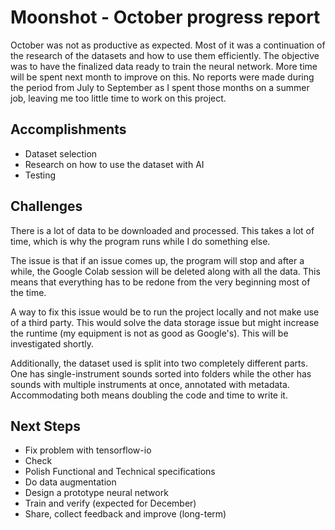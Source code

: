 # Moonshot - October progress report

October was not as productive as expected. Most of it was a continuation of the research of the datasets and how to use them efficiently.
The objective was to have the finalized data ready to train the neural network. More time will be spent next month to improve on this.
No reports were made during the period from July to September as I spent those months on a summer job, leaving me too little time to work on this project.

## Accomplishments
- Dataset selection
- Research on how to use the dataset with AI
- Testing

## Challenges
There is a lot of data to be downloaded and processed. This takes a lot of time, which is why the program runs while I do something else.

The issue is that if an issue comes up, the program will stop and after a while, the Google Colab session will be deleted along with all the data. This means that everything has to be redone from the very beginning most of the time.

A way to fix this issue would be to run the project locally and not make use of a third party. This would solve the data storage issue but might increase the runtime (my equipment is not as good as Google's). This will be investigated shortly.

Additionally, the dataset used is split into two completely different parts. One has single-instrument sounds sorted into folders while the other has sounds with multiple instruments at once, annotated with metadata. Accommodating both means doubling the code and time to write it.

## Next Steps
- Fix problem with tensorflow-io
- Check 
- Polish Functional and Technical specifications
- Do data augmentation
- Design a prototype neural network
- Train and verify (expected for December)
- Share, collect feedback and improve (long-term)